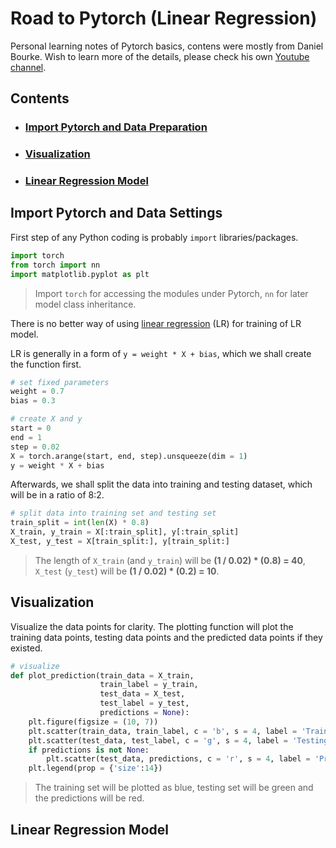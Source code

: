 # Road to Pytorch (Linear Regression)
Personal learning notes of Pytorch basics, contens were mostly from Daniel Bourke. Wish to learn more of the details, please check his own [Youtube channel](https://www.youtube.com/watch?v=Z_ikDlimN6A, 'YT Link').
## Contents
- ### [**Import Pytorch and Data Preparation**](#Settings)
- ### [**Visualization**](#Visual)
- ### [**Linear Regression Model**](#LRModel)

<h2 id="Settings">Import Pytorch and Data Settings</h2>

First step of any Python coding is probably `import` libraries/packages.
```python
import torch
from torch import nn
import matplotlib.pyplot as plt
```
> Import `torch` for accessing the modules under Pytorch, `nn` for later model class inheritance.

There is no better way of using [linear regression](https://en.wikipedia.org/wiki/Linear_regression, 'Wiki of LR') (LR) for training of LR model. 

LR is generally in a form of `y = weight * X + bias`, which we shall create the function first.
```python
# set fixed parameters
weight = 0.7
bias = 0.3

# create X and y
start = 0
end = 1
step = 0.02
X = torch.arange(start, end, step).unsqueeze(dim = 1)
y = weight * X + bias
```
Afterwards, we shall split the data into training and testing dataset, which will be in a ratio of 8:2.
```python
# split data into training set and testing set
train_split = int(len(X) * 0.8)
X_train, y_train = X[:train_split], y[:train_split]
X_test, y_test = X[train_split:], y[train_split:]
```
> The length of `X_train` (and `y_train`) will be **(1 / 0.02) * (0.8) = 40**, `X_test` (`y_test`) will be **(1 / 0.02) * (0.2) = 10**.

<h2 id="Visual">Visualization</h2>

Visualize the data points for clarity. The plotting function will plot the training data points, testing data points and the predicted data points if they existed.
```python
# visualize
def plot_prediction(train_data = X_train,
                    train_label = y_train,
                    test_data = X_test,
                    test_label = y_test,
                    predictions = None):
    plt.figure(figsize = (10, 7))
    plt.scatter(train_data, train_label, c = 'b', s = 4, label = 'Training Data')
    plt.scatter(test_data, test_label, c = 'g', s = 4, label = 'Testing Data')
    if predictions is not None:
        plt.scatter(test_data, predictions, c = 'r', s = 4, label = 'Predictions')
    plt.legend(prop = {'size':14})
```
> The training set will be plotted as blue, testing set will be green and the predictions will be red.

<h2 id="LRModel">Linear Regression Model</h2>

